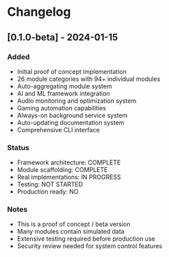 # Changelog

## [0.1.0-beta] - 2024-01-15

### Added
- Initial proof of concept implementation
- 26 module categories with 94+ individual modules
- Auto-aggregating module system
- AI and ML framework integration
- Audio monitoring and optimization system
- Gaming automation capabilities
- Always-on background service system
- Auto-updating documentation system
- Comprehensive CLI interface

### Status
- Framework architecture: COMPLETE
- Module scaffolding: COMPLETE  
- Real implementations: IN PROGRESS
- Testing: NOT STARTED
- Production ready: NO

### Notes
- This is a proof of concept / beta version
- Many modules contain simulated data
- Extensive testing required before production use
- Security review needed for system control features

